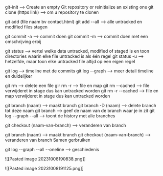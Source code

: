 git-init --> Create an empty Git repository or reinitialize an existing one
git clone (https link) --> om u  repository te clonen

git add (file naam bv contact.html)
git add --all --> alle untracked en modified files stagen

git commit -a --> commit doen
git commit -m --> commit doen met een omschrijving erbij

git status --> vertel welke data untracked, modified of staged is en toon directories waarin elke file untracked is als één regel
git status -u --> hetzelfde, maar toon elke untracked file altijd op een eigen regel

git log --> timeline met de commits 
git log --graph --> meer detail timeline en duidelijker

git rm --> delete een file 
gir rm -r --> file en map 
git rm --cached --> file verwijderet in stage dus kan untracked worden
git rm -r --cached -->  file en map verwijderet in stage dus kan untracked worden

git branch (naam) --> maakt branch
git branch -D (naam) --> delete branch tot deze naam 
git branch --> geef de naam van de branch waar je in zit 
git log --graph --all --> toont de history met alle branches 

git checkout (naam-van-branch) --> veranderen van branch

git branch (naam) --> maakt branch
git checkout (naam-van-branch) --> veranderen van branch
Samen gerbruiken

git log --graph --all --oneline --> geschiedenis

![[Pasted image 20231008190838.png]]

![[Pasted image 20231008191125.png]]
